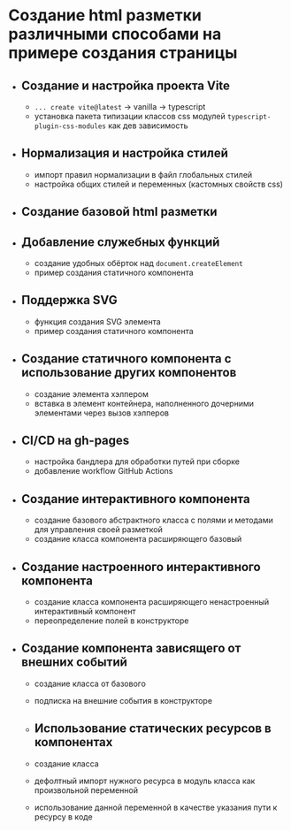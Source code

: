 # Создание html разметки различными способами на примере создания страницы

- ## Создание и настройка проекта Vite

  - `... create vite@latest` -> vanilla -> typescript
  - установка пакета типизации классов css модулей `typescript-plugin-css-modules` как дев зависимость

- ## Нормализация и настройка стилей

  - импорт правил нормализации в файл глобальных стилей
  - настройка общих стилей и переменных (кастомных свойств css)

- ## Создание базовой html разметки

- ## Добавление служебных функций

  - создание удобных обёрток над `document.createElement`
  - пример создания статичного компонента

- ## Поддержка SVG

  - функция создания SVG элемента
  - пример создания статичного компонента

- ## Создание статичного компонента с использование других компонентов

  - создание элемента хэлпером
  - вставка в элемент контейнера, наполненного дочерними элементами через вызов хэлперов

- ## CI/CD на gh-pages

  - настройка бандлера для обработки путей при сборке
  - добавление workflow GitHub Actions

- ## Создание интерактивного компонента

  - создание базового абстрактного класса с полями и методами для управления своей разметкой
  - создание класса компонента расширяющего базовый

- ## Создание настроенного интерактивного компонента

  - создание класса компонента расширяющего ненастроенный интерактивный компонент
  - переопределение полей в конструкторе

- ## Создание компонента зависящего от внешних событий

  - создание класса от базового
  - подписка на внешние события в конструкторе

  - ## Использование статических ресурсов в компонентах

  - создание класса
  - дефолтный импорт нужного ресурса в модуль класса как произвольной переменной
  - использование данной переменной в качестве указания пути к ресурсу в коде
